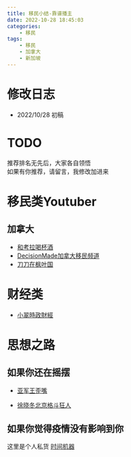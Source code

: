 ```yaml
---
title: 移民小结-靠谱播主
date: 2022-10-28 18:45:03
categories:
    - 移民
tags:
    - 移民
    - 加拿大
    - 新加坡
---
```


<!-- toc -->

# 修改日志
* 2022/10/28 初稿
# TODO

推荐排名无先后，大家各自领悟  
如果有你推荐，请留言，我修改加进来
# 移民类Youtuber
## 加拿大
* [和考拉喝杯酒](https://www.youtube.com/c/%E8%B7%9F%E8%80%83%E6%8B%89%E5%96%9D%E6%9D%AF%E9%85%92)
* [DecisionMade加拿大移民频道](https://www.youtube.com/c/DecisionMade)
* [刀刀在枫叶国](https://www.youtube.com/c/%E5%88%80%E5%88%80%E5%9C%A8%E6%9E%AB%E5%8F%B6%E5%9B%BD)


# 



# 财经类
* [小翠時政財經](https://www.youtube.com/channel/UCOhck8oLoIwSJzmwYMXsSnQ)

# 思想之路
## 如果你还在摇摆
* [亚军王歪嘴](https://www.youtube.com/c/%E4%BA%9A%E5%86%9B%E7%8E%8B%E6%AD%AA%E5%98%B4)

* [徐晓冬北京格斗狂人](https://www.youtube.com/c/%E5%BE%90%E6%99%93%E5%86%AC%E5%8C%97%E4%BA%AC%E6%A0%BC%E6%96%97%E7%8B%82%E4%BA%BA)


## 如果你觉得疫情没有影响到你
这里是个人私货
[时间机器](https://t.me/cn_timemachine)


